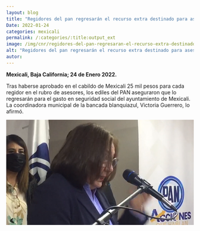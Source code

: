 ```yaml
---
layout: blog
title: "Regidores del pan regresarán el recurso extra destinado para asesores"
Date: 2022-01-24
categories: mexicali
permalink: /:categories/:title:output_ext
image: /img/cnr/regidores-del-pan-regresaran-el-recurso-extra-destinado.png
alt: "Regidores del pan regresarán el recurso extra destinado para asesores"
autor:
---
```


**Mexicali, Baja California; 24 de Enero 2022.** 

Tras haberse aprobado en el cabildo de Mexicali 25 mil pesos para cada regidor en el rubro de asesores, los ediles del PAN aseguraron que lo  regresarán para el gasto en seguridad social del ayuntamiento de Mexicali.
La coordinadora municipal de la bancada blanquiazul, Victoria Guerrero, lo afirmó.

<div id="carouselExampleSlidesOnly" class="carousel slide" data-ride="carousel">
  <div class="carousel-inner">
    <div class="carousel-item active">
       <img class="d-block w-100" src="/img/cnr/regidores-del-pan-regresaran-el-recurso-extra-destinado.png" loading="lazy"  alt="Regidores del pan regresarán el recurso extra destinado para asesores">
    </div>
  </div>
</div>